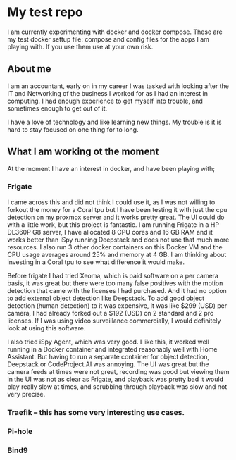 # My test repo  
I am currently experimenting with docker and docker compose. These are my test docker settup file: compose and config files for the apps I am playing with. If you use them use at your own risk.

## About me
I am an accountant, early on in my career I was tasked with looking after the IT and Networking of the business I worked for as I had an interest in computing. I had enough experience to get myself into trouble, and sometimes enough to get out of it.  

I have a love of technology and like learning new things. My trouble is it is hard to stay focused on one thing for to long.  

## What I am working ot the moment 
At the moment I have an interest in docker, and have been playing with;    

### Frigate 
I came across this and did not think I could use it, as I was not willing to forkout the money for a Coral tpu but I have been testing it with just the cpu detection on my proxmox server and it works pretty great. The UI could do with a little work, but this project is fantastic. I am running Frigate in a HP DL360P G8 server, I have allocated 8 CPU cores and 16 GB RAM and it works better than iSpy running Deepstack and does not use that much more resources. I also run 3 other docker containers on this Docker VM and the CPU usage averages around 25% and memory at 4 GB.  I am thinking about investing in a Coral tpu to see what difference it would make.

Before frigate I had tried Xeoma, which is paid software on a per camera basis, it was great but there were too many false positives with the motion detection that came with the licenses I had purchased. And it had no option to add external object detection like Deepstack. To add good object detection (human detection) to it was expensive, it was like $299 (USD) per camera, I had already forked out a $192 (USD) on 2 standard and 2 pro licenses. If I was using video surveillance commercially, I would definitely look at using this software.

I also tried iSpy Agent, which was very good. I like this, it worked well running in a Docker container and integrated reasonably well with Home Assistant. But having to run a separate container for object detection, Deepstack or CodeProject.AI was annoying. The UI was great but the camera feeds at times were not great, recording was good but viewing them in the UI was not as clear as Frigate, and playback was pretty bad it would play really slow at times, and scrubbing through playback was slow and not very precise. 

### Traefik – this has some very interesting use cases.  

### Pi-hole

### Bind9



